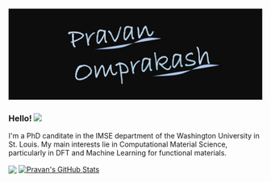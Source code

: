 

![Header](https://raw.githubusercontent.com/Pravanop/Pravanop/master/header_git_profile.jpg "Header")
### Hello!  <img src="https://raw.githubusercontent.com/MartinHeinz/MartinHeinz/master/wave.gif" width="30px">

I'm a PhD canditate in the IMSE department of the Washington University in St. Louis. My main interests lie in Computational Material Science, particularly in DFT and Machine Learning for functional materials.

<img align="center" src="https://github-readme-stats.vercel.app/api/top-langs/?username=Pravanop&hide=java,html&title_color=ffffff&text_color=c9cacc&icon_color=2bbc8a&bg_color=1d1f21" />

<a href="https://github.com/Pravanop/Pravanop">
<img align="center" src="https://github-readme-stats.vercel.app/api?username=Pravanop&show_icons=true&line_height=27&count_private=true&title_color=ffffff&text_color=c9cacc&icon_color=2bbc8a&bg_color=1d1f21" alt="Pravan's GitHub Stats" />
</a>

[1.2]: http://i.imgur.com/wWzX9uB.png (twitter icon without padding)
[2.1]: http://i.imgur.com/0o48UoR.png (github icon with padding)
[3.2]: https://raw.githubusercontent.com/MartinHeinz/MartinHeinz/master/linkedin-3-16.png

[1]: https://twitter.com/Pravan17
[2]: https://github.com/Pravanop
[3]: https://www.linkedin.com/in/pravan-omprakash-b6056b181/
